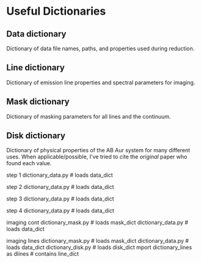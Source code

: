 # Useful Dictionaries

## Data dictionary

Dictionary of data file names, paths, and properties used during reduction.

## Line dictionary

Dictionary of emission line properties and spectral parameters for imaging.

## Mask dictionary

Dictionary of masking parameters for all lines and the continuum.

## Disk dictionary

Dictionary of physical properties of the AB Aur system for many different uses.
When applicable/possible, I've tried to cite the *original* paper who found each value.


step 1
dictionary_data.py # loads data_dict

step 2
dictionary_data.py # loads data_dict

step 3
dictionary_data.py # loads data_dict

step 4
dictionary_data.py # loads data_dict

imaging cont
dictionary_mask.py # loads mask_dict
dictionary_data.py # loads data_dict

imaging lines
dictionary_mask.py # loads mask_dict
dictionary_data.py # loads data_dict
dictionary_disk.py # loads disk_dict
mport dictionary_lines as dlines # contains line_dict

